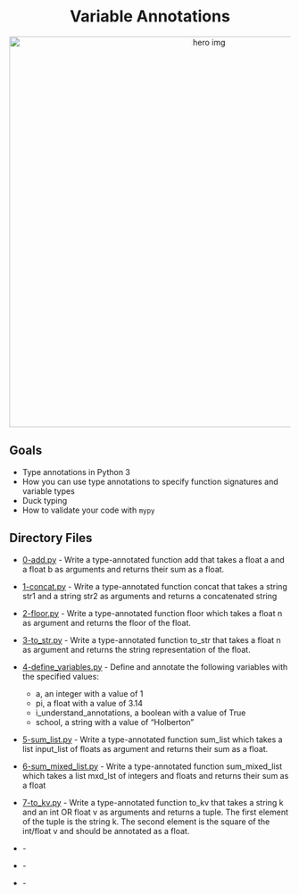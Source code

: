 <h1 align="center">Variable Annotations</h1>

<p align="center">
  <img src="https://i.redd.it/y9y25tefi5401.png" alt="hero img" width="700">
</p>

## Goals

* Type annotations in Python 3
* How you can use type annotations to specify function signatures and variable types
* Duck typing
* How to validate your code with `mypy`

## Directory Files

* [0-add.py](0-add.py) - Write a type-annotated function add that takes a float a and a float b as arguments and returns their sum as a float.
* [1-concat.py](1-concat.py) - Write a type-annotated function concat that takes a string str1 and a string str2 as arguments and returns a concatenated string
* [2-floor.py](2-floor.py) - Write a type-annotated function floor which takes a float n as argument and returns the floor of the float.
* [3-to_str.py](3-to_str.py) - Write a type-annotated function to_str that takes a float n as argument and returns the string representation of the float.
* [4-define_variables.py](4-define_variables.py) - Define and annotate the following variables with the specified values:
  * a, an integer with a value of 1
  * pi, a float with a value of 3.14
  * i_understand_annotations, a boolean with a value of True
  * school, a string with a value of “Holberton”

* [5-sum_list.py](5-sum_list.py) - Write a type-annotated function sum_list which takes a list input_list of floats as argument and returns their sum as a float.
* [6-sum_mixed_list.py](6-sum_mixed_list.py) - Write a type-annotated function sum_mixed_list which takes a list mxd_lst of integers and floats and returns their sum as a float
* [7-to_kv.py](7-to_kv.py) - Write a type-annotated function to_kv that takes a string k and an int OR float v as arguments and returns a tuple. The first element of the tuple is the string k. The second element is the square of the int/float v and should be annotated as a float.
* []() -
* []() -
* []() -
